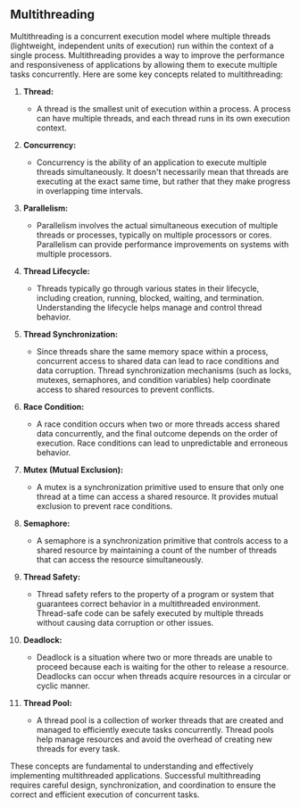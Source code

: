 ## Multithreading
Multithreading is a concurrent execution model where multiple threads (lightweight, independent units of execution) run within the context of a single process. Multithreading provides a way to improve the performance and responsiveness of applications by allowing them to execute multiple tasks concurrently. Here are some key concepts related to multithreading:

1. **Thread:**
   - A thread is the smallest unit of execution within a process. A process can have multiple threads, and each thread runs in its own execution context.

2. **Concurrency:**
   - Concurrency is the ability of an application to execute multiple threads simultaneously. It doesn't necessarily mean that threads are executing at the exact same time, but rather that they make progress in overlapping time intervals.

3. **Parallelism:**
   - Parallelism involves the actual simultaneous execution of multiple threads or processes, typically on multiple processors or cores. Parallelism can provide performance improvements on systems with multiple processors.

4. **Thread Lifecycle:**
   - Threads typically go through various states in their lifecycle, including creation, running, blocked, waiting, and termination. Understanding the lifecycle helps manage and control thread behavior.

5. **Thread Synchronization:**
   - Since threads share the same memory space within a process, concurrent access to shared data can lead to race conditions and data corruption. Thread synchronization mechanisms (such as locks, mutexes, semaphores, and condition variables) help coordinate access to shared resources to prevent conflicts.

6. **Race Condition:**
   - A race condition occurs when two or more threads access shared data concurrently, and the final outcome depends on the order of execution. Race conditions can lead to unpredictable and erroneous behavior.

7. **Mutex (Mutual Exclusion):**
   - A mutex is a synchronization primitive used to ensure that only one thread at a time can access a shared resource. It provides mutual exclusion to prevent race conditions.

8. **Semaphore:**
   - A semaphore is a synchronization primitive that controls access to a shared resource by maintaining a count of the number of threads that can access the resource simultaneously.

9. **Thread Safety:**
   - Thread safety refers to the property of a program or system that guarantees correct behavior in a multithreaded environment. Thread-safe code can be safely executed by multiple threads without causing data corruption or other issues.

10. **Deadlock:**
    - Deadlock is a situation where two or more threads are unable to proceed because each is waiting for the other to release a resource. Deadlocks can occur when threads acquire resources in a circular or cyclic manner.

11. **Thread Pool:**
    - A thread pool is a collection of worker threads that are created and managed to efficiently execute tasks concurrently. Thread pools help manage resources and avoid the overhead of creating new threads for every task.

These concepts are fundamental to understanding and effectively implementing multithreaded applications. Successful multithreading requires careful design, synchronization, and coordination to ensure the correct and efficient execution of concurrent tasks.